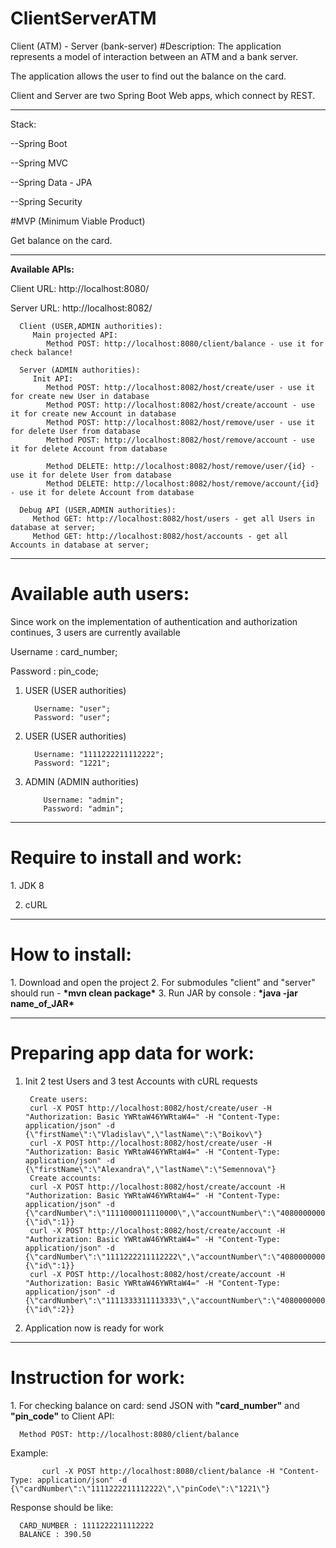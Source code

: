 # ClientServerATM
Client (ATM) - Server (bank-server) 
#Description:
The application represents a model of interaction between an ATM and a bank server. 

The application allows the user to find out the balance on the card.

Client and Server are two Spring Boot Web apps, which connect by REST.

---
Stack:

--Spring Boot

--Spring MVC

--Spring Data - JPA

--Spring Security



#MVP (Minimum Viable Product)

Get balance on the card.

---
<b>Available APIs:</b>

Client URL: http://localhost:8080/

Server URL: http://localhost:8082/

      Client (USER,ADMIN authorities):
         Main projected API:
            Method POST: http://localhost:8080/client/balance - use it for check balance!

      Server (ADMIN authorities):
         Init API:
            Method POST: http://localhost:8082/host/create/user - use it for create new User in database
            Method POST: http://localhost:8082/host/create/account - use it for create new Account in database
            Method POST: http://localhost:8082/host/remove/user - use it for delete User from database
            Method POST: http://localhost:8082/host/remove/account - use it for delete Account from database

            Method DELETE: http://localhost:8082/host/remove/user/{id} - use it for delete User from database
            Method DELETE: http://localhost:8082/host/remove/account/{id} - use it for delete Account from database
         
      Debug API (USER,ADMIN authorities):
         Method GET: http://localhost:8082/host/users - get all Users in database at server;
         Method GET: http://localhost:8082/host/accounts - get all Accounts in database at server;
---
<h1>Available auth users:</h1>
Since work on the implementation of authentication and authorization continues, 3 users are currently available

Username  :  card_number;

Password  :  pin_code;

1. USER (USER authorities) 

         Username: "user";
         Password: "user";
2. USER (USER authorities)

         Username: "1111222211112222"; 
         Password: "1221";             

3. ADMIN (ADMIN authorities)

           Username: "admin";
           Password: "admin";

---
<h1>Require to install and work:</h1>
1. JDK 8

2. cURL


---
<h1>How to install:</h1>
1. Download and open the project
2. For submodules "client" and "server" should run - <b>*mvn clean package*</b> 
3. Run JAR by console : <b>*java -jar name_of_JAR*</b>


---
<h1>Preparing app data for work:</h1>

1. Init 2 test Users and 3 test Accounts with cURL requests

        Create users:
        curl -X POST http://localhost:8082/host/create/user -H "Authorization: Basic YWRtaW46YWRtaW4=" -H "Content-Type: application/json" -d {\"firstName\":\"Vladislav\",\"lastName\":\"Boikov\"}
        curl -X POST http://localhost:8082/host/create/user -H "Authorization: Basic YWRtaW46YWRtaW4=" -H "Content-Type: application/json" -d {\"firstName\":\"Alexandra\",\"lastName\":\"Semennova\"}
        Create accounts:
        curl -X POST http://localhost:8082/host/create/account -H "Authorization: Basic YWRtaW46YWRtaW4=" -H "Content-Type: application/json" -d {\"cardNumber\":\"1111000011110000\",\"accountNumber\":\"40800000000000000001\",\"amount\":\"1090.50\",\"pinCode\":\"1001\",\"user\":{\"id\":1}}
        curl -X POST http://localhost:8082/host/create/account -H "Authorization: Basic YWRtaW46YWRtaW4=" -H "Content-Type: application/json" -d {\"cardNumber\":\"1111222211112222\",\"accountNumber\":\"40800000000000000002\",\"amount\":\"390.50\",\"pinCode\":\"1221\",\"user\":{\"id\":1}}
        curl -X POST http://localhost:8082/host/create/account -H "Authorization: Basic YWRtaW46YWRtaW4=" -H "Content-Type: application/json" -d {\"cardNumber\":\"1111333311113333\",\"accountNumber\":\"40800000000000000003\",\"amount\":\"4444.50\",\"pinCode\":\"1221\",\"user\":{\"id\":2}}
3. Application now is ready for work


---
<h1>Instruction for work:</h1>
1. For checking balance on card: send JSON with <b>"card_number"</b> and <b>"pin_code"</b> to Client API:

   
      Method POST: http://localhost:8080/client/balance 

   Example:

           curl -X POST http://localhost:8080/client/balance -H "Content-Type: application/json" -d {\"cardNumber\":\"1111222211112222\",\"pinCode\":\"1221\"}

Response should be like:


      CARD_NUMBER : 1111222211112222
      BALANCE : 390.50
